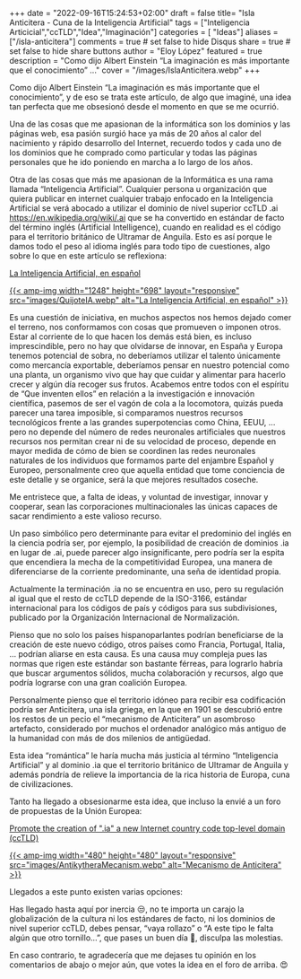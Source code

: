 +++
date = "2022-09-16T15:24:53+02:00"
draft = false
title= "Isla Anticitera - Cuna de la Inteligencia Artificial"
tags = ["Inteligencia Articicial","ccTLD","Idea","Imaginación"]
categories = [ "Ideas"]
aliases = ["/isla-anticitera"]
comments = true	# set false to hide Disqus
share = true	# set false to hide share buttons
author = "Eloy López"
featured = true
description = "Como dijo Albert Einstein “La imaginación es más importante que el conocimiento” ..."
cover = "/images/IslaAnticitera.webp"
+++

Como dijo Albert Einstein “La imaginación es más importante que el conocimiento”, y de eso se trata este artículo, de algo que imaginé, una idea tan perfecta que me obsesionó desde el momento en que se me ocurrió.

Una de las cosas que me apasionan de la informática son los dominios y las páginas web, esa pasión surgió hace ya más de 20 años al calor del nacimiento y rápido desarrollo del Internet, recuerdo todos y cada uno de los dominios que he comprado como particular y todas las páginas personales que he ido poniendo en marcha a lo largo de los años.

Otra de las cosas que más me apasionan de la Informática es una rama llamada “Inteligencia Artificial”. Cualquier persona u organización que quiera publicar en internet cualquier trabajo enfocado en la Inteligencia Artificial se verá abocado a utilizar el dominio de nivel superior ccTLD .ai https://en.wikipedia.org/wiki/.ai que se ha convertido en estándar de facto del término inglés (Artificial Intelligence), cuando en realidad es el código para el territorio británico de Ultramar de Anguila. Esto es así porque le damos todo el peso al idioma inglés para todo tipo de cuestiones, algo sobre lo que en este artículo se reflexiona:

[La Inteligencia Artificial, en español](https://www.abc.es/opinion/abci-inteligencia-artificial-espanol-201903272343_noticia.html)

[{{< amp-img width="1248" height="698" layout="responsive" src="images/QuijoteIA.webp" alt="La Inteligencia Artificial, en español" >}}](https://www.abc.es/opinion/abci-inteligencia-artificial-espanol-201903272343_noticia.html)

Es una cuestión de iniciativa, en muchos aspectos nos hemos dejado comer el terreno, nos conformamos con cosas que promueven o imponen otros. Estar al corriente de lo que hacen los demás está bien, es incluso imprescindible, pero no hay que olvidarse de innovar, en España y Europa tenemos potencial de sobra, no deberíamos utilizar el talento únicamente como mercancía exportable, deberíamos pensar en nuestro potencial como una planta, un organismo vivo que hay que cuidar y alimentar para hacerlo crecer y algún día recoger sus frutos. Acabemos entre todos con el espíritu de  “Que inventen ellos” en relación a la investigación e innovación científica, pasemos de ser el vagón de cola a la locomotora, quizás pueda parecer una tarea imposible, si comparamos nuestros recursos tecnológicos frente a las grandes superpotencias como China, EEUU, ... pero no depende del número de redes neuronales artificiales que nuestros recursos nos permitan crear ni de su velocidad de proceso, depende en mayor medida de cómo de bien se coordinen las redes neuronales naturales de los individuos que formamos parte del enjambre Español y Europeo, personalmente creo que aquella entidad que tome conciencia de este detalle y se organice, será la que mejores resultados coseche. 

Me entristece que, a falta de ideas, y voluntad de investigar, innovar y cooperar, sean las corporaciones multinacionales las únicas capaces de sacar rendimiento a este valioso recurso.

Un paso simbólico pero determinante para evitar el predominio del inglés en la ciencia podría ser, por ejemplo, la posibilidad de creación de dominios .ia en lugar de .ai, puede parecer algo insignificante, pero podría ser la espita que encendiera la mecha de la competitividad Europea, una manera de diferenciarse de la corriente predominante, una seña de identidad propia.

Actualmente la terminación .ia no se encuentra en uso, pero su regulación al igual que el resto de ccTLD depende de la ISO-3166, estándar internacional para los códigos de país y códigos para sus subdivisiones, publicado por la Organización Internacional de Normalización.

Pienso que no solo los países hispanoparlantes podrían beneficiarse de la creación de este nuevo código, otros países como Francia, Portugal, Italia, … podrían aliarse en esta causa.
Es una causa muy compleja pues las normas que rigen este estándar son bastante férreas, para lograrlo habría que buscar argumentos sólidos, mucha colaboración y recursos, algo que podría lograrse con una gran coalición Europea.

Personalmente pienso que el territorio idóneo para recibir esa codificación podría ser Anticitera, una isla griega, en la que en 1901 se descubrió entre los restos de un pecio el “mecanismo de Anticitera” un asombroso artefacto, considerado por muchos el ordenador analógico más antiguo de la humanidad con más de dos milenios de antigüedad.

Esta idea “romántica” le haría mucha más justicia al término “Inteligencia Artificial” y al dominio .ia que el territorio británico de Ultramar de Anguila y además pondría de relieve la importancia de la rica historia de Europa, cuna de civilizaciones.

Tanto ha llegado a obsesionarme esta idea, que incluso la envié a un foro de propuestas de la Unión Europea:

[Promote the creation of ".ia" a new Internet country code top-level domain (ccTLD)](https://futureu.europa.eu/processes/Digital/f/15/proposals/27592?locale=es)

[{{< amp-img width="480" height="480" layout="responsive" src="images/AntikytheraMecanism.webp" alt="Mecanismo de Anticitera" >}}](https://futureu.europa.eu/processes/Digital/f/15/proposals/27592?locale=es)

Llegados a este punto existen varias opciones:

Has llegado hasta aquí por inercia 😒, no te importa un carajo la globalización de la cultura ni los estándares de facto, ni los dominios de nivel superior ccTLD, debes pensar, “vaya rollazo” o “A este tipo le falta algún que otro tornillo…”, que pases un buen día 🫡, disculpa las molestias.

En caso contrario, te agradecería que me dejases tu opinión en los comentarios de abajo o mejor aún, que votes la idea en el foro de arriba. 😍
